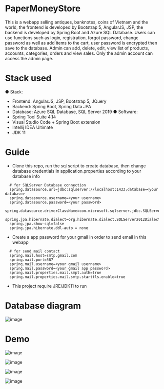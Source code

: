 # PaperMoneyStore

This is a webapp selling antiques, banknotes, coins of Vietnam and the world, the frontend is developed by Bootstrap 5, AngularJS, JSP, the backend is developed by Spring Boot and Azure SQL Database. Users can use functions such as login, registration, forgot password, change password as well as add items to the cart, user password is encrypted then save to the database. Admin can add, delete, edit, view list of products, accounts, categories, orders and view sales. Only the admin account can access the admin page.

# Stack used
  ●	Stack:
  -	Frontend: AngularJS, JSP, Bootstrap 5, JQuery
  -	Backend: Spring Boot, Spring Data JPA
  -	Database: Azure SQL Database, SQL Server 2019
  ●	Software:
  -	Spring Tool Suite 4.14
  -	Visual Studio Code + Spring Boot extension
  -	Intellij IDEA Ultimate
  -	JDK 11

# Guide
  - Clone this repo, run the sql script to create database, then change database credentials in application.properties according to your database info
  ```
    # for SQLServer Database connection
    spring.datasource.url=jdbc:sqlserver://localhost:1433;database=<your database>
    spring.datasource.username=<your username>
    spring.datasource.password=<your password>
    spring.datasource.driverClassName=com.microsoft.sqlserver.jdbc.SQLServerDriver
    spring.jpa.hibernate.dialect=org.hibernate.dialect.SQLServer2012Dialect
    spring.jpa.show-sql=false
    spring.jpa.hibernate.ddl-auto = none
  ```
  - Create a app password for your gmail in order to send email in this webapp
  ```
    # for send mail contact
    spring.mail.host=smtp.gmail.com
    spring.mail.port=587
    spring.mail.username=<your gmail username>
    spring.mail.password=<your gmail app password>
    spring.mail.properties.mail.smpt.auth=true
    spring.mail.properties.mail.smtp.starttls.enable=true
  ```
  - This project require JRE/JDK11 to run


# Database diagram
  ![image](https://user-images.githubusercontent.com/52403567/174494905-798f699f-5d3f-45fe-bc37-dc4b1a1816c1.png)
  
# Demo
![image](https://user-images.githubusercontent.com/52403567/174494982-f6d4221c-8b36-4904-8456-62f424210496.png)

![image](https://user-images.githubusercontent.com/52403567/174495022-ee870b11-633e-47b6-8849-620acfe7588a.png)

![image](https://user-images.githubusercontent.com/52403567/174495057-b76bb23d-babb-47ce-bc49-850882f13e35.png)

![image](https://user-images.githubusercontent.com/52403567/174495093-4e4786fa-01b2-44f4-9db2-32ea645e86b1.png)

